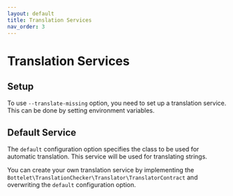 ```yaml
---
layout: default
title: Translation Services
nav_order: 3
---
```

# Translation Services

## Setup
To use `--translate-missing` option, you need to set up a translation service.
This can be done by setting environment variables.

## Default Service
The `default` configuration option specifies the class to be used for automatic translation. This service will be used for translating strings.

You can create your own translation service by implementing the `Bottelet\TranslationChecker\Translator\TranslatorContract` and overwriting the `default` configuration option.


